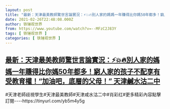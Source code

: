 ```yaml
---
layout: post
title: "最新：天津最美教師驚世言論實況：⚡💥🔥別人家的媽媽一年賺得比你媽50年都多！窮人家的孩子不配享有受教育權！“加油吧，底層的父母！”  天津鹹水沽二中"
date: 2021-02-26T22:48:08.000Z
author: 铁锤观世界
from: https://www.youtube.com/watch?v=--MFzC2J83Y
tags: [ 铁锤观世界 ]
categories: [ 铁锤观世界 ]
---
```

<!--1614379688000-->
[最新：天津最美教師驚世言論實況：⚡💥🔥別人家的媽媽一年賺得比你媽50年都多！窮人家的孩子不配享有受教育權！“加油吧，底層的父母！”  天津鹹水沽二中](https://www.youtube.com/watch?v=--MFzC2J83Y)
------

<div>
#天津老師歧視學生#天津最美教師#天津咸水沽二中​#肖彩红#更多精彩內容點擊訂閱----https://tinyurl.com/yb5m4y5g
</div>
